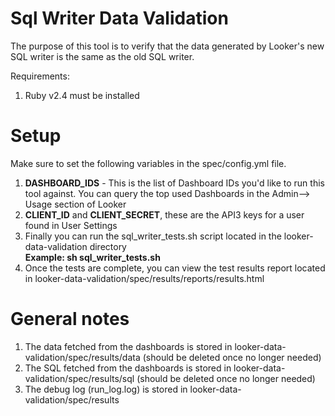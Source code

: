 # Sql Writer Data Validation

The purpose of this tool is to verify that the data generated by Looker's new SQL writer is the same as the old SQL writer.

Requirements:
1. Ruby v2.4 must be installed

# Setup

Make sure to set the following variables in the spec/config.yml file. 

1. **DASHBOARD_IDS** - This is the list of Dashboard IDs you'd like to run this tool against. You can query the top used Dashboards in the Admin--> Usage section of Looker
2. **CLIENT_ID** and **CLIENT_SECRET**, these are the API3 keys for a user found in User Settings
3. Finally you can run the sql_writer_tests.sh script located in the looker-data-validation directory  
**Example: sh sql_writer_tests.sh**
4. Once the tests are complete, you can view the test results report located in looker-data-validation/spec/results/reports/results.html

# General notes

1. The data fetched from the dashboards is stored in looker-data-validation/spec/results/data (should be deleted once no longer needed)
2. The SQL fetched from the dashboards is stored in looker-data-validation/spec/results/sql (should be deleted once no longer needed)
3. The debug log (run_log.log) is stored in looker-data-validation/spec/results

